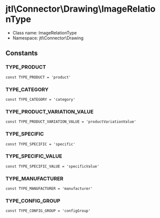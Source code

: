 jtl\Connector\Drawing\ImageRelationType
===============






* Class name: ImageRelationType
* Namespace: jtl\Connector\Drawing



Constants
----------


### TYPE_PRODUCT

```
const TYPE_PRODUCT = 'product'
```





### TYPE_CATEGORY

```
const TYPE_CATEGORY = 'category'
```





### TYPE_PRODUCT_VARIATION_VALUE

```
const TYPE_PRODUCT_VARIATION_VALUE = 'productVariationValue'
```





### TYPE_SPECIFIC

```
const TYPE_SPECIFIC = 'specific'
```





### TYPE_SPECIFIC_VALUE

```
const TYPE_SPECIFIC_VALUE = 'specificValue'
```





### TYPE_MANUFACTURER

```
const TYPE_MANUFACTURER = 'manufacturer'
```





### TYPE_CONFIG_GROUP

```
const TYPE_CONFIG_GROUP = 'configGroup'
```








